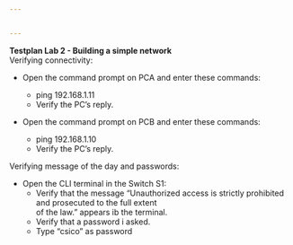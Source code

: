 ```yaml
---


---
```


<p><strong>Testplan Lab 2 - Building a simple network</strong><br>
Verifying connectivity:</p>
<ul>
<li>
<p>Open the command prompt on PCA and enter these commands:</p>
<ul>
<li>ping 192.168.1.11</li>
<li>Verify the PC’s reply.</li>
</ul>
</li>
<li>
<p>Open the command prompt on PCB and enter these commands:</p>
<ul>
<li>ping 192.168.1.10</li>
<li>Verify the PC’s reply.</li>
</ul>
</li>
</ul>
<p>Verifying message of the day and passwords:</p>
<ul>
<li>Open the CLI terminal in the Switch S1:
<ul>
<li>Verify that the message “Unauthorized access is strictly 		prohibited and prosecuted to the full extent<br>
of the law.” appears ib the terminal.</li>
<li>Verify that a password i asked.</li>
<li>Type “csico” as password</li>
</ul>
</li>
</ul>


